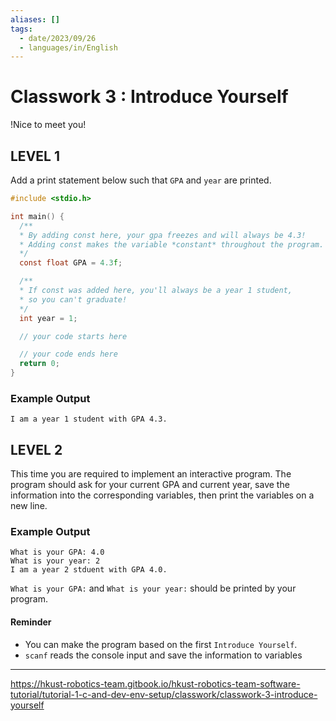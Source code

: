 ```yaml
---
aliases: []
tags:
  - date/2023/09/26
  - languages/in/English
---
```


<!-- markdownlint-disable MD024 -->

# Classwork 3 : Introduce Yourself

!Nice to meet you!

## LEVEL 1

Add a print statement below such that `GPA` and `year` are printed.

```C
#include <stdio.h>

int main() {
  /**
  * By adding const here, your gpa freezes and will always be 4.3!
  * Adding const makes the variable *constant* throughout the program.
  */
  const float GPA = 4.3f;

  /**
  * If const was added here, you'll always be a year 1 student,
  * so you can't graduate!
  */
  int year = 1;

  // your code starts here

  // your code ends here
  return 0;
}
```

### Example Output

```console
I am a year 1 student with GPA 4.3.
```

## LEVEL 2

This time you are required to implement an interactive program. The program should ask for your current GPA and current year, save the information into the corresponding variables, then print the variables on a new line.

### Example Output

```console
What is your GPA: 4.0
What is your year: 2
I am a year 2 stduent with GPA 4.0.
```

`What is your GPA:` and `What is your year:` should be printed by your program.

#### Reminder

- You can make the program based on the first `Introduce Yourself`.
- `scanf` reads the console input and save the information to variables

---

<https://hkust-robotics-team.gitbook.io/hkust-robotics-team-software-tutorial/tutorial-1-c-and-dev-env-setup/classwork/classwork-3-introduce-yourself>
